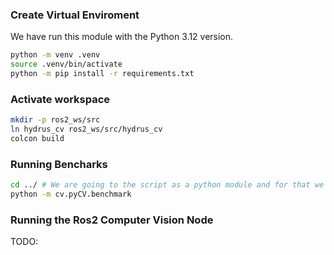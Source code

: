 
### Create Virtual Enviroment
 We have run this module with the Python 3.12 version.
```bash
python -m venv .venv
source .venv/bin/activate
python -m pip install -r requirements.txt 
```

### Activate workspace
```bash
mkdir -p ros2_ws/src
ln hydrus_cv ros2_ws/src/hydrus_cv
colcon build
```
### Running Bencharks
```bash
cd ../ # We are going to the script as a python module and for that we need to outside
python -m cv.pyCV.benchmark
```


### Running  the Ros2 Computer Vision Node
 TODO:
